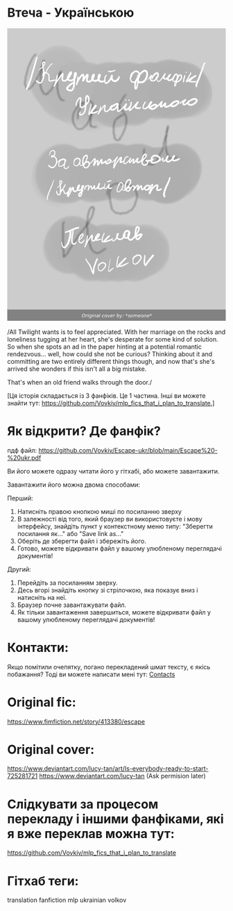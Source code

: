 # Втеча - Українською
![обкладинка](https://github.com/Vovkiv/fanfic-translation-template/blob/main/src/cover-ukr.png?raw=true)

/All Twilight wants is to feel appreciated. With her marriage on the rocks and loneliness tugging at her heart, she's desperate for some kind of solution. So when she spots an ad in the paper hinting at a potential romantic rendezvous... well, how could she not be curious? Thinking about it and committing are two entirely different things though, and now that's she's arrived she wonders if this isn't all a big mistake.

That's when an old friend walks through the door./

[Ця історія складається із 3 фанфіків. Це 1 частина. Інші ви можете знайти тут: https://github.com/Vovkiv/mlp_fics_that_i_plan_to_translate.]

# Як відкрити? Де фанфік?
пдф файл: https://github.com/Vovkiv/Escape-ukr/blob/main/Escape%20-%20ukr.pdf

Ви його можете одразу читати його у гітхабі, або можете завантажити.

Завантажити його можна двома способами:

Перший:

1. Натисніть правою кнопкою миші по посиланню зверху
2. В залежності від того, який браузер ви використовуєте і мову інтерфейсу, знайдіть пункт у контекстному меню типу: "Зберегти посилання як..." або "Save link as..."
3. Оберіть де зберегти файл і збережіть його.
4. Готово, можете відкривати файл у вашому улюбленому переглядачі документів!

Другий:

1. Перейдіть за посиланням зверху.
2. Десь вгорі знайдіть кнопку зі стрілочкою, яка показує вниз і натисніть на неї.
3. Браузер почне завантажувати файл.
4. Як тільки завантаження завершиться, можете відкривати файл у вашому улюбленому переглядачі документів!

# Контакти:
Якщо помітили очепятку, погано перекладений шмат тексту, є якісь побажання?
Тоді ви можете написати мені тут: [Contacts](https://github.com/Vovkiv/mlp_fics_that_i_plan_to_translate/tree/main#contacts)

# Original fic:
https://www.fimfiction.net/story/413380/escape

# Original cover:
https://www.deviantart.com/lucy-tan/art/Is-everybody-ready-to-start-725281721
https://www.deviantart.com/lucy-tan (Ask permision later)

# Слідкувати за процесом перекладу і іншими фанфіками, які я вже переклав можна тут:
https://github.com/Vovkiv/mlp_fics_that_i_plan_to_translate

# Гітхаб теги:
translation fanfiction mlp ukrainian volkov
